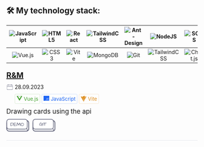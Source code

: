 ## :hammer_and_wrench: My technology stack:
|![JavaScript](https://img.shields.io/badge/javascript-%23323330.svg?style=for-the-badge&logo=javascript&logoColor=%23F7DF1E) | ![HTML5](https://img.shields.io/badge/html5-%23E34F26.svg?style=for-the-badge&logo=html5&logoColor=white) |![React](https://img.shields.io/badge/react-%2320232a.svg?style=for-the-badge&logo=react&logoColor=%2361DAFB) | ![TailwindCSS](https://img.shields.io/badge/tailwindcss-%2338B2AC.svg?style=for-the-badge&logo=tailwind-css&logoColor=white) | ![Ant-Design](https://img.shields.io/badge/-AntDesign-%230170FE?style=for-the-badge&logo=ant-design&logoColor=white)| ![NodeJS](https://img.shields.io/badge/node.js-6DA55F?style=for-the-badge&logo=node.js&logoColor=white)| ![SCSS](https://img.shields.io/badge/SASS%20-hotpink.svg?&style=for-the-badge&logo=SASS&logoColor=white)|
|:------:|:------:|:------:|:------:|:------:|:------:|:------:|
|![Vue.js](https://img.shields.io/badge/vuejs-%2335495e.svg?style=for-the-badge&logo=vuedotjs&logoColor=%234FC08D) | ![CSS3](https://img.shields.io/badge/css3-%231572B6.svg?style=for-the-badge&logo=css3&logoColor=white) | ![Vite](https://img.shields.io/badge/vite-%23646CFF.svg?style=for-the-badge&logo=vite&logoColor=white) |![MongoDB](https://img.shields.io/badge/MongoDB-%234ea94b.svg?style=for-the-badge&logo=mongodb&logoColor=white) | ![Git](https://img.shields.io/badge/git-%23F05033.svg?style=for-the-badge&logo=git&logoColor=white)| ![TailwindCSS](https://img.shields.io/badge/tailwindcss%20-%2338B2AC.svg?&style=for-the-badge&logo=tailwind-css&logoColor=white)| ![Chart.js](https://img.shields.io/badge/chart.js-F5788D.svg?style=for-the-badge&logo=chart.js&logoColor=white)


<div style="font-size: 20px; margin-top: 20px; margin-bottom: 10px;text-decoration: underline;"><b>R&M</b></div>
        <div><img src="/public/calendar.png" width="18px"
                style="float: left; margin-right:4px; font-size: 17px;">28.09.2023
        </div>
        <div
            style=" border-color: RGBA(64, 160, 43, 0.2); border-radius: 3px; border-style: solid; border-width: 1px; color: RGBA(64, 160, 43); font-size: 13px; padding: 4px; width: max-content; display: inline-block; margin-top: 10px;">
            <img src="/public/vue.png" width="15px" style="float: left; margin-right:4px;">Vue.js
        </div>
        <div
            style=" border-color: RGBA(30, 102, 245, 0.2); border-radius: 3px; border-style: solid; border-width: 1px; color: RGBA(30, 102, 245); font-size: 13px; padding: 4px; width: max-content; display: inline-block;">
            <img src="/public/js.png" width="15px" style="float: left; margin-right:4px;">JavaScript
        </div>
        <div
            style=" border-color: RGBA(223, 142, 29, 0.2); border-radius: 3px; border-style: solid; border-width: 1px; color: RGBA(223, 142, 29); font-size: 13px; padding: 4px; width: max-content; display: inline-block;">
            <img src="/public/vite.png" width="15px" style="float: left; margin-right:4px;">Vite
        </div>

<div style=" font-size: 17px; margin-bottom: 10px; margin-top: 10px;">Drawing cards using the api</div>

 <div>
            <a style="margin-right: 5px;" href="https://dexone.github.io/rick_morty/"><img src="/public/demo.png"
                    width="60px"></a>
            <a href="https://github.com/Dexone/rick_morty"><img src="/public/git.png" width="60px"></a>
        </div>
        <div style="background-color: #e5e7eb; height: 1px; margin-top: 20px;"></div>



